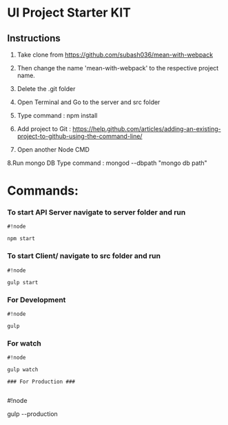 # UI Project Starter KIT #

## Instructions ##

1. Take clone from https://github.com/subash036/mean-with-webpack

2. Then change the name 'mean-with-webpack' to the respective project name.

3. Delete the .git folder

4. Open Terminal and Go to the server and src folder

5. Type command : npm install

6. Add project to Git : https://help.github.com/articles/adding-an-existing-project-to-github-using-the-command-line/

7. Open another Node CMD

8.Run mongo DB Type command : mongod --dbpath "mongo db path"

# Commands: #

### To start API Server navigate to server folder and run ###
```
#!node

npm start
```

### To start Client/ navigate to src folder and run ###
```
#!node

gulp start
```

### For Development ###

```
#!node

gulp
```

### For watch ###

```
#!node

gulp watch

### For Production ###


```
#!node

gulp --production
```



